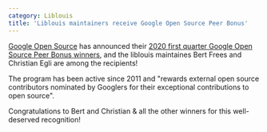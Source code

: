```yaml
---
category: Liblouis
title: 'Liblouis maintainers receive Google Open Source Peer Bonus'
---
```


[Google Open Source](https://opensource.google/) has announced their
[2020 first quarter Google Open Source Peer Bonus
winners](https://opensource.googleblog.com/2020/04/announcing-2020-first-quarter-google.html),
and the liblouis maintaines Bert Frees and Christian Egli are among
the recipients!

The program has been active since 2011 and "rewards external open
source contributors nominated by Googlers for their exceptional
contributions to open source".

Congratulations to Bert and Christian & all the other winners for this
well-deserved recognition!